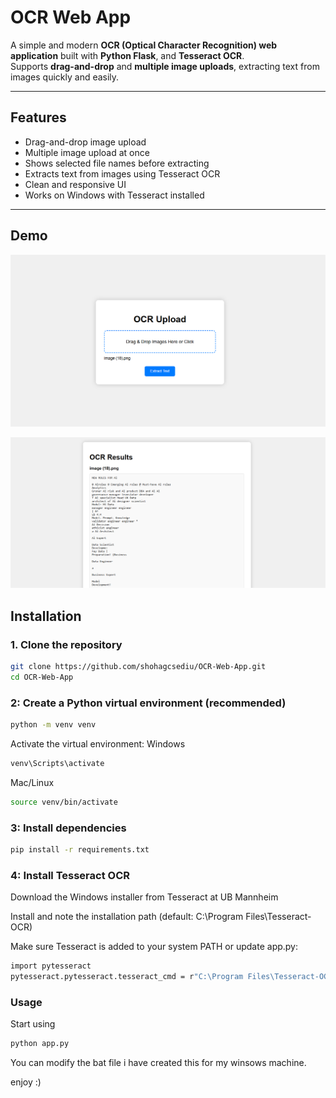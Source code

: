 # OCR Web App

A simple and modern **OCR (Optical Character Recognition) web application** built with **Python Flask**, and **Tesseract OCR**.  
Supports **drag-and-drop** and **multiple image uploads**, extracting text from images quickly and easily.

---

## Features

- Drag-and-drop image upload  
- Multiple image upload at once  
- Shows selected file names before extracting  
- Extracts text from images using Tesseract OCR  
- Clean and responsive UI  
- Works on Windows with Tesseract installed  

---

## Demo

![OCR Web App Screenshot](screenshot/upload.png)

![OCR Web App Screenshot](screenshot/result.png)

## Installation

### 1. Clone the repository

```bash
git clone https://github.com/shohagcsediu/OCR-Web-App.git
cd OCR-Web-App
```
### 2: Create a Python virtual environment (recommended)

```bash
python -m venv venv
```
Activate the virtual environment:
Windows

```bash
venv\Scripts\activate
```
Mac/Linux

```bash
source venv/bin/activate
```
### 3: Install dependencies

```bash
pip install -r requirements.txt
```
### 4: Install Tesseract OCR

Download the Windows installer from Tesseract at UB Mannheim

Install and note the installation path (default: C:\Program Files\Tesseract-OCR)

Make sure Tesseract is added to your system PATH or update app.py:

```bash
import pytesseract
pytesseract.pytesseract.tesseract_cmd = r"C:\Program Files\Tesseract-OCR\tesseract.exe"
```
### Usage
Start using 
```bash
python app.py
```
You can modify the bat file i have created this for my winsows machine.

enjoy :)
